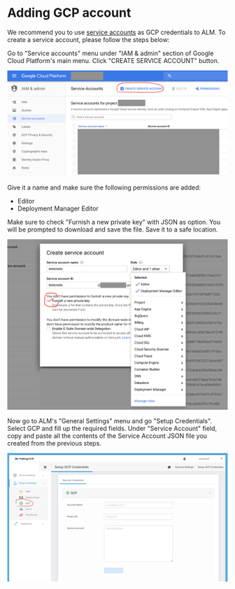 # Adding GCP account

We recommend you to use [service accounts](https://cloud.google.com/compute/docs/access/service-accounts) as GCP credentials to ALM. To create a service account, please follow the steps below:

Go to "Service accounts" menu under "IAM & admin" section of Google Cloud Platform's main menu. Click "CREATE SERVICE ACCOUNT" button.

![](../../.gitbook/assets/add-sa.png)

Give it a name and make sure the following permissions are added:

* Editor
* Deployment Manager Editor

Make sure to check "Furnish a new private key" with JSON as option. You will be prompted to download and save the file. Save it to a safe location.

![](../../.gitbook/assets/permissions%20%281%29.png)

Now go to ALM's "General Settings" menu and go "Setup Credentials". Select GCP and fill up the required fields. Under "Service Account" field, copy and paste all the contents of the Service Account JSON file you created from the previous steps.

![](../../.gitbook/assets/addgcpcred%20%281%29.png)

